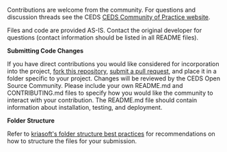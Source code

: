 Contributions are welcome from the community. For questions and discussion threads see the CEDS [CEDS Community of Practice website]( https://ceds.grads360.org/#program).

Files and code are provided AS-IS.  Contact the original developer for questions (contact information should be listed in all README files).


**Submitting Code Changes**

If you have direct contributions you would like considered for incorporation into the project, [fork this repository](https://help.github.com/articles/fork-a-repo/), [submit a pull request](https://help.github.com/articles/about-pull-requests/), and place it in a folder specific to your project. Changes will be reviewed by the CEDS Open Source Community.  Please include your own README.md and CONTRIBUTING.md files to specify how you would like the community to interact with your contribution. The README.md file should contain information about installation, testing, and deployment.

**Folder Structure** 

Refer to [kriasoft's folder structure best practices](https://github.com/kriasoft/Folder-Structure-Conventions) for recommendations on how to structure the files for your submission. 

